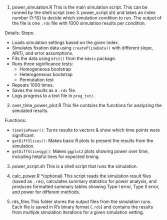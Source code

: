 
1. power_simulation.R
This is the main simulation script. 
This can be runned by the shell script (see 3. power_script.sh) and takes an index number (1–10) to decide which simulation condition to run. The output of the file is one `.rds` file with 1000 simulation results per condition.

Details:
Steps:
- Loads simulation settings based on the given index.
- Simulates fixation data using `createPlineData()` with different slope, AR(1), and error assumptions.
- Fits the data using `bfit()` from the `bdots` package.
- Runs three significance tests:
  - Homogeneous bootstrap
  - Heterogeneous bootstrap
  - Permutation test
- Repeats 1000 times.
- Saves the results as a `.rds` file.
- Logs progress to a text file in `prog_txt/`.

2. over_time_power_plot.R
This file contains the functions for analyzing the simulated results.

Functions:
- `timetiePower()`: Turns results to vectors & show which time points were significant.
- `getDiffSlices()`: Makes basic R plots to present the results from the simulation.
- `getDiffSlicesgg()`: Makes `ggplot2` plots showing power over time, including helpful lines for expected timing.

3. power_script.sh
This is a shell script that runs the simulation.

4. calc_power.R *(optional)
This script reads the simulation result files (saved as `.rds`), calculates summary statistics for power analysis, and produces formatted summary tables showing Type I error, Type II error, and power for different methods.

5. rds_files
This folder stores the output files from the simulation runs. Each file is saved in R’s binary format (`.rds`) and contains the results from multiple simulation iterations for a given simulation setting.
